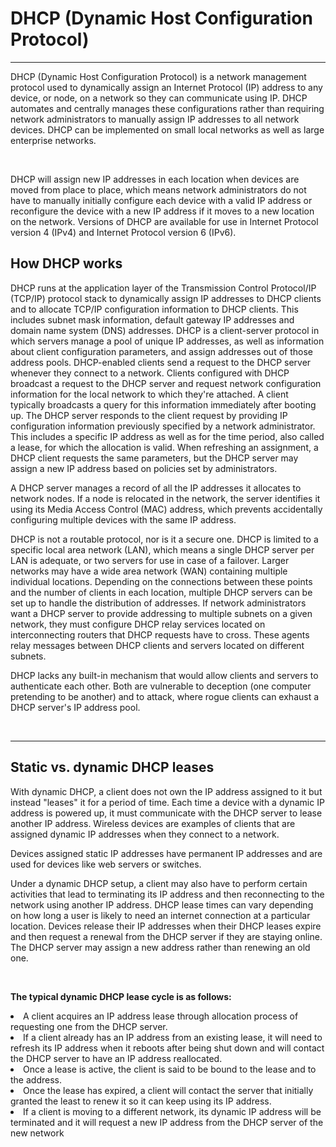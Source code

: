 <h1>DHCP (Dynamic Host Configuration Protocol) </h1>
<hr>
<p>DHCP (Dynamic Host Configuration Protocol) is a network management protocol used to dynamically assign an Internet Protocol (IP) address to any device, or node, on a network so they can communicate using IP. DHCP automates and centrally manages these configurations rather than requiring network administrators to manually assign IP addresses to all network devices. DHCP can be implemented on small local networks as well as large enterprise networks.</p>
<br>
<p>DHCP will assign new IP addresses in each location when devices are moved from place to place, which means network administrators do not have to manually initially configure each device with a valid IP address or reconfigure the device with a new IP address if it moves to a new location on the network. Versions of DHCP are available for use in Internet Protocol version 4 (IPv4) and Internet Protocol version 6 (IPv6).</p>
<h2>How DHCP works</h2>
<p>DHCP runs at the application layer of the Transmission Control Protocol/IP (TCP/IP) protocol stack to dynamically assign IP addresses to DHCP clients and to allocate TCP/IP configuration information to DHCP clients. This includes subnet mask information, default gateway IP addresses and domain name system (DNS) addresses.
DHCP is a client-server protocol in which servers manage a pool of unique IP addresses, as well as information about client configuration parameters, and assign addresses out of those address pools. DHCP-enabled clients send a request to the DHCP server whenever they connect to a network.
Clients configured with DHCP broadcast a request to the DHCP server and request network configuration information for the local network to which they're attached. A client typically broadcasts a query for this information immediately after booting up. The DHCP server responds to the client request by providing IP configuration information previously specified by a network administrator. This includes a specific IP address as well as for the time period, also called a lease, for which the allocation is valid. When refreshing an assignment, a DHCP client requests the same parameters, but the DHCP server may assign a new IP address based on policies set by administrators.</p>
<p>A DHCP server manages a record of all the IP addresses it allocates to network nodes. If a node is relocated in the network, the server identifies it using its Media Access Control (MAC) address, which prevents accidentally configuring multiple devices with the same IP address.

DHCP is not a routable protocol, nor is it a secure one. DHCP is limited to a specific local area network (LAN), which means a single DHCP server per LAN is adequate, or two servers for use in case of a failover. Larger networks may have a wide area network (WAN) containing multiple individual locations. Depending on the connections between these points and the number of clients in each location, multiple DHCP servers can be set up to handle the distribution of addresses. If network administrators want a DHCP server to provide addressing to multiple subnets on a given network, they must configure DHCP relay services located on interconnecting routers that DHCP requests have to cross. These agents relay messages between DHCP clients and servers located on different subnets.

DHCP lacks any built-in mechanism that would allow clients and servers to authenticate each other. Both are vulnerable to deception (one computer pretending to be another) and to attack, where rogue clients can exhaust a DHCP server's IP address pool.</p>
<br>
<hr>
<h2>Static vs. dynamic DHCP leases</h2>
<p>With dynamic DHCP, a client does not own the IP address assigned to it but instead "leases" it for a period of time. Each time a device with a dynamic IP address is powered up, it must communicate with the DHCP server to lease another IP address. Wireless devices are examples of clients that are assigned dynamic IP addresses when they connect to a network.

Devices assigned static IP addresses have permanent IP addresses and are used for devices like web servers or switches.

Under a dynamic DHCP setup, a client may also have to perform certain activities that lead to terminating its IP address and then reconnecting to the network using another IP address. DHCP lease times can vary depending on how long a user is likely to need an internet connection at a particular location. Devices release their IP addresses when their DHCP leases expire and then request a renewal from the DHCP server if they are staying online. The DHCP server may assign a new address rather than renewing an old one.</p>
<br>
<p>
<b>The typical dynamic DHCP lease cycle is as follows:</b>

  <li>  A client acquires an IP address lease through allocation process of requesting one from the DHCP server.</li>
   <li> If a client already has an IP address from an existing lease, it will need to refresh its IP address when it reboots after being shut down and will contact the DHCP server to have an IP address reallocated.</li>
  <li>  Once a lease is active, the client is said to be bound to the lease and to the address.</li>
  <li>  Once the lease has expired, a client will contact the server that initially granted the least to renew it so it can keep using its IP address.</li>
   <li> If a client is moving to a different network, its dynamic IP address will be terminated and it will request a new IP address from the DHCP server of the new network</li>
   </p>
